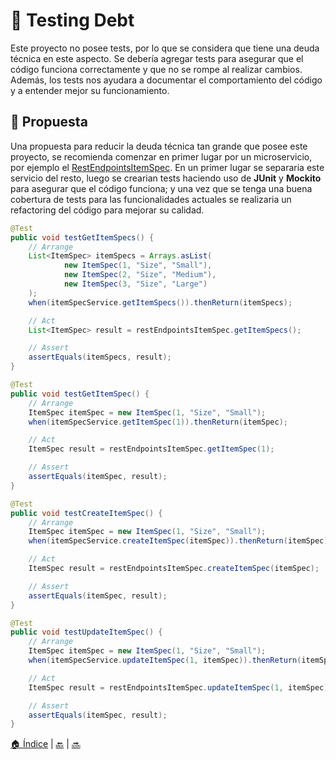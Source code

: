 # 🎯 Testing Debt
Este proyecto no posee tests, por lo que se considera que tiene una deuda técnica en este 
aspecto. Se debería agregar tests para asegurar que el código funciona correctamente y que no 
se rompe al realizar cambios. Además, los tests nos ayudara a documentar el comportamiento 
del código y a entender mejor su funcionamiento.

## 🤔 Propuesta
Una propuesta para reducir la deuda técnica tan grande que posee este proyecto, se recomienda 
comenzar en primer lugar por un microservicio, por ejemplo el
[RestEndpointsItemSpec](/src/main/java/org/nearbyshops/RESTEndpointsItemSpec). En un primer 
lugar se separaria este servicio del resto, luego se crearian tests haciendo uso de **JUnit** 
y **Mockito** para asegurar que el código funciona; y una vez que se tenga una buena cobertura 
de tests para las funcionalidades actuales se realizaria un refactoring del código para 
mejorar su calidad.

```java
@Test
public void testGetItemSpecs() {
    // Arrange
    List<ItemSpec> itemSpecs = Arrays.asList(
            new ItemSpec(1, "Size", "Small"),
            new ItemSpec(2, "Size", "Medium"),
            new ItemSpec(3, "Size", "Large")
    );
    when(itemSpecService.getItemSpecs()).thenReturn(itemSpecs);

    // Act
    List<ItemSpec> result = restEndpointsItemSpec.getItemSpecs();

    // Assert
    assertEquals(itemSpecs, result);
}
```

```java
@Test
public void testGetItemSpec() {
    // Arrange
    ItemSpec itemSpec = new ItemSpec(1, "Size", "Small");
    when(itemSpecService.getItemSpec(1)).thenReturn(itemSpec);

    // Act
    ItemSpec result = restEndpointsItemSpec.getItemSpec(1);

    // Assert
    assertEquals(itemSpec, result);
}
```

```java
@Test
public void testCreateItemSpec() {
    // Arrange
    ItemSpec itemSpec = new ItemSpec(1, "Size", "Small");
    when(itemSpecService.createItemSpec(itemSpec)).thenReturn(itemSpec);

    // Act
    ItemSpec result = restEndpointsItemSpec.createItemSpec(itemSpec);

    // Assert
    assertEquals(itemSpec, result);
}
```

```java
@Test
public void testUpdateItemSpec() {
    // Arrange
    ItemSpec itemSpec = new ItemSpec(1, "Size", "Small");
    when(itemSpecService.updateItemSpec(1, itemSpec)).thenReturn(itemSpec);

    // Act
    ItemSpec result = restEndpointsItemSpec.updateItemSpec(1, itemSpec);

    // Assert
    assertEquals(itemSpec, result);
}
```
[🏠 Índice](./index.html) | [🔙](./testing-debt.html) | [🔜](./static-analysis.html)
